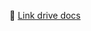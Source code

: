 📰 [Link drive docs](https://drive.google.com/drive/folders/1w4F0K1QImI-p_8x16kQk5-yiCJ1ousy2?usp=share_link)
